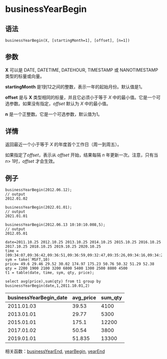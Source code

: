 # businessYearBegin

## 语法

`businessYearBegin(X, [startingMonth=1], [offset],
[n=1])`

## 参数

**X** 可以是 DATE, DATETIME, DATEHOUR, TIMESTAMP 或 NANOTIMESTAMP
类型的标量或向量。

**startingMonth** 是1到12之间的整数，表示一年的起始月份。默认值是1。

**offset** 是与 **X** 类型相同的标量，并且它必须小于等于 *X*
中的最小值。它是一个可选参数。如果没有指定，*offset* 默认为 *X* 中的最小值。

**n** 是一个正整数。它是一个可选参数，默认值为1。

## 详情

返回最近一个小于等于 *X* 的年度首个工作日（周一到周五）。

如果指定了*offset*，表示从 *offset* 开始，结果每隔 *n* 年更新一次。注意，只有当
*n*> 1时，*offset* 才会生效。

## 例子

```
businessYearBegin(2012.06.12);
// output
2012.01.02

businessYearBegin(2022.01.01);
// output
2021.01.01

businessYearBegin(2012.06.13 10:10:10.008,5);
// output
2012.05.01

date=2011.10.25 2012.10.25 2013.10.25 2014.10.25 2015.10.25 2016.10.25 2017.10.25 2018.10.25 2019.10.25 2020.10.25
time = [09:34:07,09:36:42,09:36:51,09:36:59,09:32:47,09:35:26,09:34:16,09:34:26,09:38:12,09:38:13]
sym = take(`MSFT,10)
price= 49.6 29.46 29.52 30.02 174.97 175.23 50.76 50.32 51.29 52.38
qty = 2200 1900 2100 3200 6800 5400 1300 2500 8800 4500
t1 = table(date, time, sym, qty, price);

select avg(price),sum(qty) from t1 group by businessYearBegin(date,1,2011.10.01,2)
```

| businessYearBegin\_date | avg\_price | sum\_qty |
| --- | --- | --- |
| 2011.01.03 | 39.53 | 4100 |
| 2013.01.01 | 29.77 | 5300 |
| 2015.01.01 | 175.1 | 12200 |
| 2017.01.02 | 50.54 | 3800 |
| 2019.01.01 | 51.835 | 13300 |

相关函数：[businessYearEnd](businessYearEnd.html), [yearBegin](../y/yearBegin.html), [yearEnd](../y/yearEnd.html)

